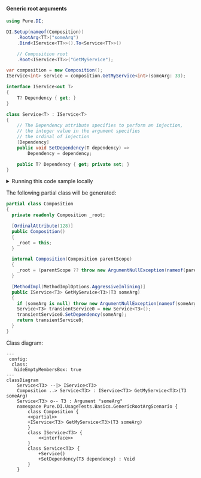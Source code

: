 #### Generic root arguments


```c#
using Pure.DI;

DI.Setup(nameof(Composition))
    .RootArg<TT>("someArg")
    .Bind<IService<TT>>().To<Service<TT>>()

    // Composition root
    .Root<IService<TT>>("GetMyService");

var composition = new Composition();
IService<int> service = composition.GetMyService<int>(someArg: 33);

interface IService<out T>
{
    T? Dependency { get; }
}

class Service<T> : IService<T>
{
    // The Dependency attribute specifies to perform an injection,
    // the integer value in the argument specifies
    // the ordinal of injection
    [Dependency]
    public void SetDependency(T dependency) =>
        Dependency = dependency;

    public T? Dependency { get; private set; }
}
```

<details>
<summary>Running this code sample locally</summary>

- Make sure you have the [.NET SDK 9.0](https://dotnet.microsoft.com/en-us/download/dotnet/9.0) or later is installed
```bash
dotnet --list-sdk
```
- Create a net9.0 (or later) console application
```bash
dotnet new console -n Sample
```
- Add reference to NuGet package
  - [Pure.DI](https://www.nuget.org/packages/Pure.DI)
```bash
dotnet add package Pure.DI
```
- Copy the example code into the _Program.cs_ file

You are ready to run the example 🚀
```bash
dotnet run
```

</details>

The following partial class will be generated:

```c#
partial class Composition
{
  private readonly Composition _root;

  [OrdinalAttribute(128)]
  public Composition()
  {
    _root = this;
  }

  internal Composition(Composition parentScope)
  {
    _root = (parentScope ?? throw new ArgumentNullException(nameof(parentScope)))._root;
  }

  [MethodImpl(MethodImplOptions.AggressiveInlining)]
  public IService<T3> GetMyService<T3>(T3 someArg)
  {
    if (someArg is null) throw new ArgumentNullException(nameof(someArg));
    Service<T3> transientService0 = new Service<T3>();
    transientService0.SetDependency(someArg);
    return transientService0;
  }
}
```

Class diagram:

```mermaid
---
 config:
  class:
   hideEmptyMembersBox: true
---
classDiagram
	ServiceᐸT3ᐳ --|> IServiceᐸT3ᐳ
	Composition ..> ServiceᐸT3ᐳ : IServiceᐸT3ᐳ GetMyServiceᐸT3ᐳ(T3 someArg)
	ServiceᐸT3ᐳ o-- T3 : Argument "someArg"
	namespace Pure.DI.UsageTests.Basics.GenericRootArgScenario {
		class Composition {
		<<partial>>
		+IServiceᐸT3ᐳ GetMyServiceᐸT3ᐳ(T3 someArg)
		}
		class IServiceᐸT3ᐳ {
			<<interface>>
		}
		class ServiceᐸT3ᐳ {
			+Service()
			+SetDependency(T3 dependency) : Void
		}
	}
```

